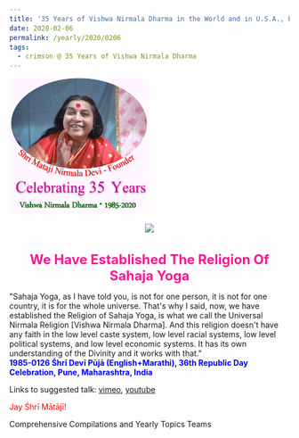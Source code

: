 ```yaml
---
title: '35 Years of Vishwa Nirmala Dharma in the World and in U.S.A., Post 2'
date: 2020-02-06
permalink: /yearly/2020/0206
tags:
  - crimson @ 35 Years of Vishwa Nirmala Dharma
---
```


<div style="text-align: left"><img src="/images/Celebrating35YearsVishwaNirmalaDharma.png" width="250" /></div><br>

<div style="text-align: center"><img src="https://pub-1e517d8c73a64c9c82977d676b1fff72.r2.dev/image311.png" /></div>

<br>
<p style="color:DeepPink; text-align:center">
<font size="+2"><b>We Have Established The Religion Of Sahaja Yoga</b><br></font>
</p>

<p>
"Sahaja Yoga, as I have told you, is not for one person, it is not for one country, it is for the whole universe. That's why I said, now, we have established the Religion of Sahaja Yoga, is what we call the Universal Nirmala Religion [Vishwa Nirmala Dharma]. And this religion doesn't have any faith in the low level caste system, low level racial systems, low level political systems, and low level economic systems. It has its own understanding of the Divinity and it works with that."<br>
<font color="blue"><b>1985-0126 Śhrī Devī Pūjā (English+Marathi), 36th Republic Day Celebration, Pune, Maharashtra, India</b></font><br>
</p>

Links to suggested talk: <a href="https://vimeo.com/41815856"> vimeo</a>, <a href="https://www.youtube.com/watch?v=dQAcw76pONc"> youtube</a><br>

<p style="color:red;">Jay Śhrī Mātājī!<br></p>

Comprehensive Compilations and Yearly Topics Teams